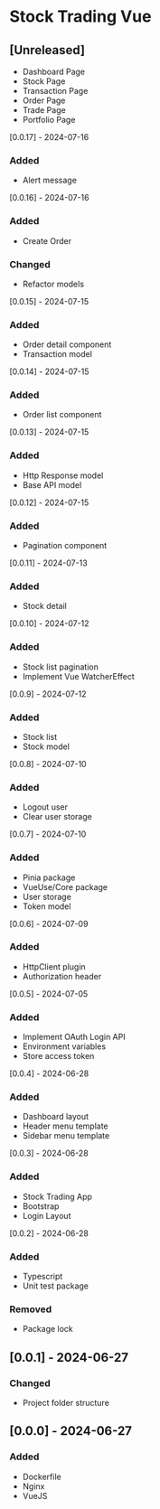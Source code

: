 # Stock Trading Vue

## [Unreleased]
- Dashboard Page
- Stock Page
- Transaction Page
- Order Page
- Trade Page
- Portfolio Page

[0.0.17] - 2024-07-16
### Added
- Alert message

[0.0.16] - 2024-07-16
### Added
- Create Order

### Changed
- Refactor models

[0.0.15] - 2024-07-15
### Added
- Order detail component
- Transaction model

[0.0.14] - 2024-07-15
### Added
- Order list component

[0.0.13] - 2024-07-15
### Added
- Http Response model
- Base API model

[0.0.12] - 2024-07-15
### Added
- Pagination component

[0.0.11] - 2024-07-13
### Added
- Stock detail

[0.0.10] - 2024-07-12
### Added
- Stock list pagination
- Implement Vue WatcherEffect

[0.0.9] - 2024-07-12
### Added
- Stock list
- Stock model

[0.0.8] - 2024-07-10
### Added
- Logout user
- Clear user storage

[0.0.7] - 2024-07-10
### Added
- Pinia package
- VueUse/Core package
- User storage
- Token model

[0.0.6] - 2024-07-09
### Added
- HttpClient plugin
- Authorization header

[0.0.5] - 2024-07-05
### Added
- Implement OAuth Login API
- Environment variables
- Store access token

[0.0.4] - 2024-06-28
### Added
- Dashboard layout
- Header menu template
- Sidebar menu template

[0.0.3] - 2024-06-28
### Added
- Stock Trading App
- Bootstrap
- Login Layout

[0.0.2] - 2024-06-28
### Added
- Typescript
- Unit test package

### Removed
- Package lock

## [0.0.1] - 2024-06-27
### Changed
- Project folder structure

## [0.0.0] - 2024-06-27
### Added
- Dockerfile
- Nginx
- VueJS
